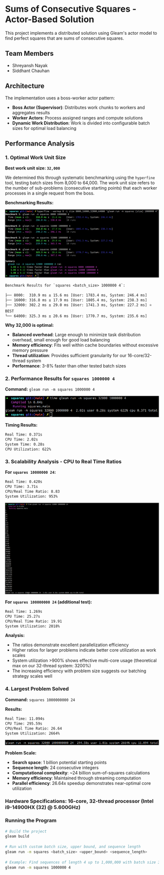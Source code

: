 # Sums of Consecutive Squares - Actor-Based Solution

This project implements a distributed solution using Gleam's actor model to find perfect squares that are sums of consecutive squares.

## Team Members
- Shreyansh Nayak
- Siddhant Chauhan

## Architecture

The implementation uses a boss-worker actor pattern:
- **Boss Actor (Supervisor)**: Distributes work chunks to workers and aggregates results
- **Worker Actors**: Process assigned ranges and compute solutions
- **Dynamic Work Distribution**: Work is divided into configurable batch sizes for optimal load balancing

## Performance Analysis

### 1. Optimal Work Unit Size

**Best work unit size: `32,000`**

We determined this through systematic benchmarking using the `hyperfine` tool, testing batch sizes from 8,000 to 64,000. The work unit size refers to the number of sub-problems (consecutive starting points) that each worker processes in a single request from the boss.

**Benchmarking Results:**

![Benchmark Results](./squares/images/hyperfine.png)

```
Benchmark Results for `squares <batch_size> 1000000 4`:

├── 8000:  310.9 ms ± 15.6 ms [User: 1783.4 ms, System: 246.4 ms]
├── 16000: 316.8 ms ± 17.9 ms [User: 1805.4 ms, System: 238.3 ms]  
├── 32000: 302.2 ms ± 29.0 ms [User: 1741.3 ms, System: 227.2 ms] ⭐ BEST
└── 64000: 325.3 ms ± 20.6 ms [User: 1770.7 ms, System: 235.6 ms]
```

**Why 32,000 is optimal:**
- **Balanced overhead**: Large enough to minimize task distribution overhead, small enough for good load balancing
- **Memory efficiency**: Fits well within cache boundaries without excessive memory pressure  
- **Thread utilization**: Provides sufficient granularity for our 16-core/32-thread system
- **Performance**: 3-8% faster than other tested batch sizes

### 2. Performance Results for `squares 1000000 4`

**Command:** `gleam run -m squares 1000000 4`

![Command Output](./squares/images/second-output.png)

**Timing Results:**
```
Real Time: 0.371s
CPU Time: 2.02s  
System Time: 0.28s
CPU Utilization: 622%
```

### 3. Scalability Analysis - CPU to Real Time Ratios

**For `squares 10000000 24`:**
```
Real Time: 0.420s
CPU Time: 3.71s
CPU/Real Time Ratio: 8.83
System Utilization: 953%
```

![Command Output](./squares/images/10000000-24.png)

**For `squares 100000000 24` (additional test):**
```
Real Time: 1.269s  
CPU Time: 25.27s
CPU/Real Time Ratio: 19.91
System Utilization: 2018%
```

**Analysis:**
- The ratios demonstrate excellent parallelization efficiency
- Higher ratios for larger problems indicate better core utilization as work scales
- System utilization >900% shows effective multi-core usage (theoretical max on our 32-thread system: 3200%)
- The increasing efficiency with problem size suggests our batching strategy scales well

### 4. Largest Problem Solved

**Command:** `squares 1000000000 24`

**Results:**
```
Real Time: 11.094s
CPU Time: 295.59s  
CPU/Real Time Ratio: 26.64
System Utilization: 2664%
```

![Largest Output](./squares/images/largest.png)

**Problem Scale:**
- **Search space**: 1 billion potential starting points
- **Sequence length**: 24 consecutive integers
- **Computational complexity**: ~24 billion sum-of-squares calculations
- **Memory efficiency**: Maintained through streaming computation
- **Parallel efficiency**: 26.64x speedup demonstrates near-optimal core utilization

### Hardware Specifications: 16-core, 32-thread processor (Intel i9-14900HX (32) @ 5.600GHz)

### Running the Program

```bash
# Build the project
gleam build

# Run with custom batch size, upper bound, and sequence length  
gleam run -m squares <batch_size> <upper_bound> <sequence_length>

# Example: Find sequences of length 4 up to 1,000,000 with batch size 32,000
gleam run -m squares 1000000 4
```
